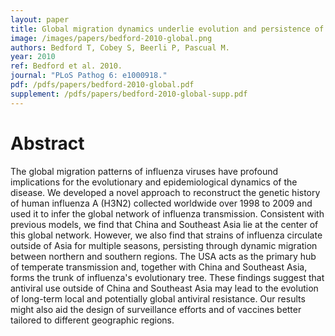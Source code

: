 ```yaml
---
layout: paper
title: Global migration dynamics underlie evolution and persistence of human influenza A (H3N2)
image: /images/papers/bedford-2010-global.png
authors: Bedford T, Cobey S, Beerli P, Pascual M.
year: 2010
ref: Bedford et al. 2010.
journal: "PLoS Pathog 6: e1000918."
pdf: /pdfs/papers/bedford-2010-global.pdf
supplement: /pdfs/papers/bedford-2010-global-supp.pdf
---
```


# Abstract

The global migration patterns of influenza viruses have profound implications for the evolutionary and epidemiological dynamics of the disease. We developed a novel approach to reconstruct the genetic history of human influenza A (H3N2) collected worldwide over 1998 to 2009 and used it to infer the global network of influenza transmission. Consistent with previous models, we find that China and Southeast Asia lie at the center of this global network. However, we also find that strains of influenza circulate outside of Asia for multiple seasons, persisting through dynamic migration between northern and southern regions. The USA acts as the primary hub of temperate transmission and, together with China and Southeast Asia, forms the trunk of influenza's evolutionary tree. These findings suggest that antiviral use outside of China and Southeast Asia may lead to the evolution of long-term local and potentially global antiviral resistance. Our results might also aid the design of surveillance efforts and of vaccines better tailored to different geographic regions.